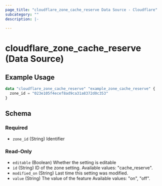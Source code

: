 ```yaml
---
page_title: "cloudflare_zone_cache_reserve Data Source - Cloudflare"
subcategory: ""
description: |-
  
---
```


# cloudflare_zone_cache_reserve (Data Source)



## Example Usage

```terraform
data "cloudflare_zone_cache_reserve" "example_zone_cache_reserve" {
  zone_id = "023e105f4ecef8ad9ca31a8372d0c353"
}
```

<!-- schema generated by tfplugindocs -->
## Schema

### Required

- `zone_id` (String) Identifier

### Read-Only

- `editable` (Boolean) Whether the setting is editable
- `id` (String) ID of the zone setting.
Available values: "cache_reserve".
- `modified_on` (String) Last time this setting was modified.
- `value` (String) The value of the feature
Available values: "on", "off".


